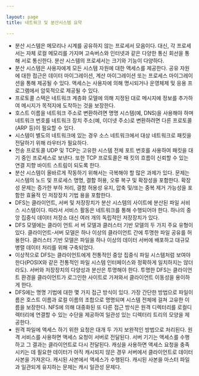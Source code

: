 ```yaml
---

layout: page
title: 네트워크 및 분산시스템 요약

---
```



- 분산 시스템은 메모리나 시계를 공유하지 않는 프로세서 모음이다. 대신, 각 프로세서는 자체 로컬 메모리를 가지며 고속버스와 인터넷과 같은 다양한 통신 회선을 통해 서로 통신한다. 분산 시스템의 프로세서는 크기와 기능이 다양하다.
- 분산 시스템은 사용자에게 모든 시스템 자원에 대한 액세스를 제공한다. 공유 자원에 대한 접근은 데이터 마이그레이션, 계산 마이그레이션 또는 프로세스 마이그레이 션을 통해 제공될 수 있다. 액세스는 사용자에 의해 명시되거나 운영체제 및 응용 프로그램에서 암묵적으로 제공될 수 있다.
- 프로토콜 스택은 네트워크 계층화 모델에 의해 지정된 대로 메시지에 정보를 추가하여 메시지가 목적지에 도착하는 것을 보장한다.
- 호스트 이름을 네트워크 주소로 변환하려면 명명 시스템(예, DNS)을 사용해야 하며 네트워크 번호를 네트워크 장치 주소(예, 이더넷 주소)로 변환하려면 다른 프로토콜(ARP 등)이 필요할 수 있다.
- 시스템이 별도의 네트워크에 있는 경우 소스 네트워크에서 대상 네트워크로 패킷을 전달하기 위해 라우터가 필요하다.
- 전송 프로토콜 UDP 및 TCP는 고유한 시스템 전체 포트 번호를 사용하여 패킷을 대기 중인 프로세스로 보낸다. 또한 TCP 프로토콜은 패 킷의 흐름이 신뢰할 수 있는 연결 지향 바이트 스트림이 되도록 한다.
- 분산 시스템이 올바르게 작동하기 위해서는 극복해야 할 많은 과제가 있다. 문제는 시스템의 노드 및 프로세스 명명, 결함 허용, 오류 복구 및 확장성을 포함한다. 확장성 문제는 증가한 부하 처리, 결함 허용성 유지, 압축 및/또는 중복 제거 가능성을 포함한 효율적 인 저장장치 기법 용을 포함한다.
- DFS는 클라이언트, 서버 및 저장장치가 분산 시스템의 사이트에 분산된 파일 서비스 시스템이다. 따라서 서비스 활동은 네트워크를 통해 수행되어야 한다. 하나의 중앙 집중식 데이터 저장소 대신 여러 개의 독립적인 저장장치가 있다.
- DFS 모델에는 클라이 언트 서 버 모델과 클러스터 기반 모델의 두 가지 주요 유형이 있다. 클라이언트-서버 모델은 하나 이상의 클라이언트 간에 투명한 파일 공유를 허용한다. 클러스터 기반 모델은 파일을 하나 이상의 데이터 서버에 배포하고 대규모 병렬 데이터 처리를 위해 구축되었다.
- 이상적으로 DFS는 클라이언트에게 전통적인 중앙 집중식 파일 시스템처럼 보여야 한다(POSIX와 같은 전통적인 파일 시스템 인터페이스와 정확하게 일치하지는 않더라도). 서버와 저장장치의 다양성과 분산은 투명해야 한다. 투명한 DFS는 클라이언트 환경을 클라이언트가 로그인한 사이트로 가져와서 클라이언트 이동성을 용이하게 한다.
- DFS에는 명명 기법에 대한 몇 가지 접근 방식이 있다. 가장 간단한 방법으로 파일이름은 호스트 이름과 로컬 이름의 조합으로 명명되며 시스템 전체에 걸쳐 고유한 이름을 보장한다. NFS에 의해 대중화된 또 다른 접근 방식은 원격 디렉터리를 로컬디렉터리에 연결할 수 있는 수단을 제공하여 일관성 있는 디렉터리 트리의 모양을 제공한다.
- 원격 파일에 액세스 하기 위한 요청은 대개 두 가지 보완적인 방법으로 처리된다. 원격 서비스를 사용하면 액세스 요청이 서버로 전달된다. 서버 기기는 액세스를 수행하고 그 결과는 클라이언트로 다시 전달된다. 캐싱을 사용하면 액세스 요청을 충족시키는 데 필요한 데이터가 아직 캐시되지 않은 경우 서버에서 클라이언트로 데이터사본을 가져온다. 캐시된 사본에서 액세스가 수행된다. 캐시된 사본을 마스터 파일과 일관되게 유지하는 문제는 캐시 일관성 문제다.
